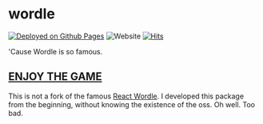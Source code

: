 # wordle
[![Deployed on Github Pages](https://github.com/henrysha/wordle/actions/workflows/pages/pages-build-deployment/badge.svg)](https://github.com/henrysha/wordle/actions/workflows/pages/pages-build-deployment)
![Website](https://img.shields.io/website?style=flat&up_message=online&url=https%3A%2F%2Fhenrysha.github.io%2Fwordle)
[![Hits](https://hits.seeyoufarm.com/api/count/incr/badge.svg?url=https%3A%2F%2Fhenrysha.github.io%2Fwordle&count_bg=%2379C83D&title_bg=%23555555&icon=&icon_color=%23E7E7E7&title=hits&edge_flat=false)](https://henrysha.github.io/wordle)

'Cause Wordle is so famous.

## [ENJOY THE GAME](https://henrysha.github.io/wordle)

This is not a fork of the famous [React Wordle](https://github.com/cwackerfuss/react-wordle). I developed this package from the beginning, without knowing the existence of the oss. Oh well. Too bad.
